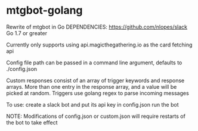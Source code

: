 # mtgbot-golang
Rewrite of mtgbot in Go
DEPENDENCIES:
https://github.com/nlopes/slack
Go 1.7 or greater

Currently only supports using api.magicthegathering.io as the card fetching api

Config file path can be passed in a command line argument, defaults to ./config.json

Custom responses consist of an array of trigger keywords and response arrays.  More than one entry in the response array, and a value will be picked at random.
Triggers use golang regex to parse incoming messages

To use:
create a slack bot and put its api key in config.json
run the bot

NOTE: Modifications of config.json or custom.json will require restarts of the bot to take effect

